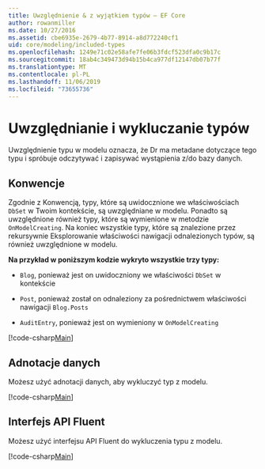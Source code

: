 ```yaml
---
title: Uwzględnienie & z wyjątkiem typów — EF Core
author: rowanmiller
ms.date: 10/27/2016
ms.assetid: cbe6935e-2679-4b77-8914-a8d772240cf1
uid: core/modeling/included-types
ms.openlocfilehash: 1249e71c02e58afe7fe06b3fdcf523dfa0c9b17c
ms.sourcegitcommit: 18ab4c349473d94b15b4ca977df12147db07b77f
ms.translationtype: MT
ms.contentlocale: pl-PL
ms.lasthandoff: 11/06/2019
ms.locfileid: "73655736"
---
```

# <a name="including--excluding-types"></a>Uwzględnianie i wykluczanie typów

Uwzględnienie typu w modelu oznacza, że Dr ma metadane dotyczące tego typu i spróbuje odczytywać i zapisywać wystąpienia z/do bazy danych.

## <a name="conventions"></a>Konwencje

Zgodnie z Konwencją, typy, które są uwidocznione we właściwościach `DbSet` w Twoim kontekście, są uwzględniane w modelu. Ponadto są uwzględnione również typy, które są wymienione w metodzie `OnModelCreating`. Na koniec wszystkie typy, które są znalezione przez rekursywnie Eksplorowanie właściwości nawigacji odnalezionych typów, są również uwzględnione w modelu.

**Na przykład w poniższym kodzie wykryto wszystkie trzy typy:**

* `Blog`, ponieważ jest on uwidoczniony we właściwości `DbSet` w kontekście

* `Post`, ponieważ został on odnaleziony za pośrednictwem właściwości nawigacji `Blog.Posts`

* `AuditEntry`, ponieważ jest on wymieniony w `OnModelCreating`

[!code-csharp[Main](../../../samples/core/Modeling/Conventions/IncludedTypes.cs?name=IncludedTypes&highlight=3,7,16)]

## <a name="data-annotations"></a>Adnotacje danych

Możesz użyć adnotacji danych, aby wykluczyć typ z modelu.

[!code-csharp[Main](../../../samples/core/Modeling/DataAnnotations/IgnoreType.cs?highlight=20)]

## <a name="fluent-api"></a>Interfejs API Fluent

Możesz użyć interfejsu API Fluent do wykluczenia typu z modelu.

[!code-csharp[Main](../../../samples/core/Modeling/FluentAPI/IgnoreType.cs?highlight=12)]
